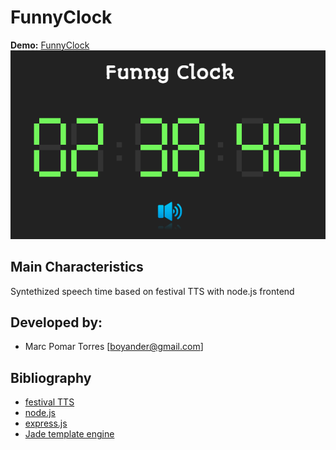 # FunnyClock

**Demo:** [FunnyClock](http://faable.com:8080/)
![FunnyClock](public/demo.png)

Main Characteristics
--------------------
Syntethized speech time based on festival TTS with node.js frontend

Developed by:
-------------
- Marc Pomar Torres [boyander@gmail.com]

Bibliography
------------
- [festival TTS](http://festvox.org/)
- [node.js](http://nodejs.org/)
- [express.js](http://expressjs.com/) 
- [Jade template engine](http://jade-lang.com/)
